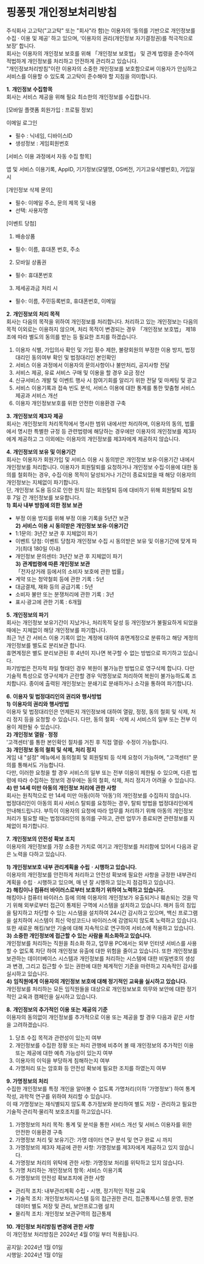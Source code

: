 
# 핑퐁핏 개인정보처리방침

  
주식회사 고고탁("고고탁" 또는 "회사"라 함)는 이용자의 ‘동의를 기반으로 개인정보를 수집 · 이용 및 제공’ 하고 있으며, ‘이용자의 권리(개인정보 자기결정권)를 적극적으로 보장’ 합니다.  
회사는 이용자의 개인정보 보호를 위해 「개인정보 보호법」 및 관계 법령을 준수하여 적법하게 개인정보를 처리하고 안전하게 관리하고 있습니다.  
"개인정보처리방침"이란 이용자의 소중한 개인정보를 보호함으로써 이용자가 안심하고 서비스를 이용할 수 있도록 고고탁이 준수해야 할 지침을 의미합니다.    
  
**1.** **개인정보 수집항목**  
회사는 서비스 제공을 위해 필요 최소한의 개인정보를 수집합니다.  
  
[모바일 플랫폼 회원가입 : 프로필 정보]  

이메일 로그인  
- 필수 : 닉네임, 디바이스ID  
- 생성정보 : 게임회원번호  
  
[서비스 이용 과정에서 자동 수집 항목]

앱 및 서비스 이용기록, AppID, 기기정보(모델명, OS버전, 기기고유식별번호), 가입일시
  
[개인정보 삭제 문의]  
- 필수: 이메일 주소, 문의 제목 및 내용  
- 선택: 사용자명  
  
[이벤트 당첨]  
1) 배송상품  
- 필수: 이름, 휴대폰 번호, 주소  
2) 모바일 상품권  
- 필수: 휴대폰번호  
3) 제세공과금 처리 시  
- 필수: 이름, 주민등록번호, 휴대폰번호, 이메일
  
**2.** **개인정보의 처리 목적**  
회사는 다음의 목적을 위하여 개인정보를 처리합니다. 처리하고 있는 개인정보는 다음의 목적 이외로는 이용하지 않으며, 처리 목적이 변경되는 경우 「개인정보 보호법」 제18조에 따라 별도의 동의를 받는 등 필요한 조치를 하겠습니다.  
  
1) 이용자 식별, 가입의사 확인 및 가입 횟수 제한, 불량회원의 부정한 이용 방지, 법정대리인 동의여부 확인 및 법정대리인 본인확인  
2) 서비스 이용 과정에서 이용자의 문의사항이나 불만처리, 공지사항 전달  
3) 서비스 제공, 유료 서비스 구매 및 이용을 할 경우 요금 정산  
4) 신규서비스 개발 및 이벤트 행사 시 참여기회를 알리기 위한 전달 및 마케팅 및 광고  
5) 서비스 이용기록과 접속 빈도 분석, 서비스 이용에 대한 통계를 통한 맞춤형 서비스 제공과 서비스 개선  
6) 이용자 개인정보보호를 위한 안전한 이용환경 구축  
  
**3.** **개인정보의 제3자 제공**  
회사는 개인정보의 처리목적에서 명시한 범위 내에서만 처리하며, 이용자의 동의, 법률에서 명시한 특별한 규정 등 관련법령에 해당하는 경우에만 이용자의 개인정보를 제3자에게 제공하고 그 이외에는 이용자의 개인정보를 제3자에게 제공하지 않습니다.  

**4.** **개인정보의 보유 및 이용기간**  
회사는 이용자가 회원가입 및 서비스 이용 시 동의받은 개인정보 보유·이용기간 내에서 개인정보를 처리합니다. 이용자가 회원탈퇴를 요청하거나 개인정보 수집·이용에 대한 동의를 철회하는 경우, 수집·이용 목적이 달성되거나 기간이 종료되었을 때 해당 이용자의 개인정보는 지체없이 파기합니다.  
단, 개인정보 도용 등으로 인한 원치 않는 회원탈퇴 등에 대비하기 위해 회원탈퇴 요청 후 7일 간 개인정보를 보유합니다.  
**1)** **회사 내부 방침에 의한 정보 보관**  
- 부정 이용 방지를 위해 부정 이용 기록을 5년간 보관  
**2) 서비스 이용 시 동의받은 개인정보 보유·이용기간**  
- 1:1문의: 3년간 보관 후 지체없이 파기  
- 이벤트 당첨: 이벤트 당첨자 개인정보 수집 시 동의받은 보유 및 이용기간에 맞게 파기(최대 180일 이내)  
- 개인정보 문의센터: 3년간 보관 후 지체없이 파기  
**3)** **관계법령에 따른 개인정보 보관**  
「전자상거래 등에서의 소비자 보호에 관한 법률」  
- 계약 또는 청약철회 등에 관한 기록 : 5년  
- 대금결제, 재화 등의 공급기록 : 5년  
- 소비자 불만 또는 분쟁처리에 관한 기록 : 3년  
- 표시·광고에 관한 기록 : 6개월  
  
**5.** **개인정보의 파기**  
회사는 개인정보 보유기간이 지났거나, 처리목적 달성 등 개인정보가 불필요하게 되었을 때에는 지체없이 해당 개인정보를 파기합니다.  
최근 1년 간 서비스 이용 기록이 없는 계정에 대하여 휴면계정으로 분류하고 해당 계정의 개인정보를 별도로 분리보관 합니다.  
휴면계정은 별도 분리보관된 후 4년이 지나면 복구할 수 없는 방법으로 파기하고 있습니다.  
파기방법은 전자적 파일 형태인 경우 복원이 불가능한 방법으로 영구삭제 합니다. 다만 기술적 특성으로 영구삭제가 곤란할 경우 익명정보로 처리하여 복원이 불가능하도록 조치합니다. 종이에 출력된 개인정보는 분쇄기로 분쇄하거나 소각을 통하여 파기합니다.  
  
**6.** **이용자 및 법정대리인의 권리와 행사방법**  
**1)** **이용자의 권리와 행사방법**  
이용자 및 법정대리인은 언제든지 개인정보에 대하여 열람, 정정, 동의 철회 및 삭제, 처리 정지 등을 요청할 수 있습니다. 다만, 동의 철회 · 삭제 시 서비스의 일부 또는 전부 이용이 제한될 수 있습니다.  
**2)** **개인정보 열람 ∙ 정정**  
'고객센터'를 통한 본인확인 절차를 거친 후 직접 열람∙ 수정이 가능합니다.  
**3)** **개인정보 동의 철회 및 삭제, 처리 정지**  
게임 내 "설정" 메뉴에서 동의철회 및 회원탈퇴 등 삭제 요청이 가능하며, "고객센터" 문의를 통해서도 가능합니다.  
다만, 이러한 요청을 할 경우 서비스의 일부 또는 전부 이용이 제한될 수 있으며, 다른 법령에 따라 수집하는 정보의 경우에는 동의 철회, 삭제, 처리 정지가 어려울 수 있습니다.  
**4) 만 14세 미만 아동의 개인정보 처리에 관한 사항**  
회사는 원칙적으로 만 14세 미만 아동(이하 '아동')의 개인정보를 수집하지 않습니다.  
법정대리인이 아동의 회사 서비스 탈퇴를 요청하는 경우, 탈퇴 방법을 법정대리인에게 안내해드립니다. 부득이 이용자의 요청에 따라 업무를 처리하기 위해 아동의 개인정보 처리가 필요할 때는 법정대리인의 동의를 구하고, 관련 업무가 종료되면 관련정보를 지체없이 파기합니다.  
  
**7.** **개인정보의 안전성 확보 조치**  
이용자의 개인정보를 가장 소중한 가치로 여기고 개인정보를 처리함에 있어서 다음과 같은 노력을 다하고 있습니다.  
  
**1)** **개인정보보호 내부 관리계획을 수립ㆍ시행하고 있습니다.**  
이용자의 개인정보를 안전하게 처리하고 안전성 확보에 필요한 사항을 규정한 내부관리계획을 수립ㆍ시행하고 있으며, 매 년 잘 시행하고 있는지 점검하고 있습니다.  
**2)** **해킹이나 컴퓨터 바이러스로부터 보호하기 위하여 노력하고 있습니다.**  
해킹이나 컴퓨터 바이러스 등에 의해 이용자의 개인정보가 유출되거나 훼손되는 것을 막기 위해 외부로부터 접근이 통제된 구역에 시스템을 설치하고 있습니다. 해커 등의 침입을 탐지하고 차단할 수 있는 시스템을 설치하여 24시간 감시하고 있으며, 백신 프로그램을 설치하여 시스템이 최신 악성코드나 바이러스에 감염되지 않도록 노력하고 있습니다. 또한 새로운 해킹/보안 기술에 대해 지속적으로 연구하여 서비스에 적용하고 있습니다.  
**3)** **소중한 개인정보에 접근할 수 있는 사람을 최소화하고 있습니다.**  
개인정보를 처리하는 직원을 최소화 하고, 업무용 PC에서는 외부 인터넷 서비스를 사용할 수 없도록 차단 하여 개인정보 유출에 대한 위험을 줄이고 있습니다. 또한 개인정보를 보관하는 데이터베이스 시스템과 개인정보를 처리하는 시스템에 대한 비밀번호의 생성과 변경, 그리고 접근할 수 있는 권한에 대한 체계적인 기준을 마련하고 지속적인 감사를 실시하고 있습니다.  
**4)** **임직원에게 이용자의 개인정보 보호에 대해 정기적인 교육을 실시하고 있습니다.**  
개인정보를 처리하는 모든 임직원들을 대상으로 개인정보보호 의무와 보안에 대한 정기적인 교육과 캠페인을 실시하고 있습니다.  
  
**8.** **개인정보의 추가적인 이용 또는 제공의 기준**  
이용자의 동의없이 개인정보를 추가적으로 이용 또는 제공을 할 경우 다음과 같은 사항을 고려하겠습니다.  
1) 당초 수집 목적과 관련성이 있는지 여부  
2) 개인정보를 수집한 정황 또는 처리 관행에 비추어 볼 때 개인정보의 추가적인 이용 또는 제공에 대한 예측 가능성이 있는지 여부  
3) 이용자의 이익을 부당하게 침해하는지 여부  
4) 가명처리 또는 암호화 등 안전성 확보에 필요한 조치를 하였는지 여부  
  
**9. 가명정보의 처리**  
수집한 개인정보를 특정 개인을 알아볼 수 없도록 가명처리(이하 '가명정보') 하여 통계작성, 과학적 연구를 위하여 처리할 수 있습니다.  
이 때 가명정보는 재식별되지 않도록 추가정보와 분리하여 별도 저장・관리하고 필요한 기술적·관리적·물리적 보호조치를 하고있습니다.  
  
1) 가명정보의 처리 목적: 통계 및 분석을 통한 서비스 개선 및 서비스 이용자를 위한 안전한 이용환경 구축  
2) 가명정보 처리 및 보유기간: 가명 데이터 연구 분석 및 연구 완료 시 까지  
3) 가명정보의 제3자 제공에 관한 사항: 가명정보를 제3자에게 제공하고 있지 않습니다.  
4) 가명정보 처리의 위탁에 관한 사항: 가명정보 처리를 위탁하고 있지 않습니다.  
5) 가명 처리하는 개인정보의 항목: 서비스 이용기록  
6) 가명정보의 안전성 확보조치에 관한 사항  
- 관리적 조치: 내부관리계획 수립・시행, 정기적인 직원 교육  
- 기술적 조치: 개인정보처리시스템 등의 접근권한 관리, 접근통제시스템 운영, 원본데이터 별도 저장 및 관리, 보안프로그램 설치  
- 물리적 조치: 개인정보 보관구역의 접근통제  
  
**10.** **개인정보 처리방침 변경에 관한 사항**  
이 개인정보 처리방침은 2024년 4월 01일 부터 적용됩니다.  
  
공지일: 2024년 1월 01일  
시행일: 2024년 1월 01일
